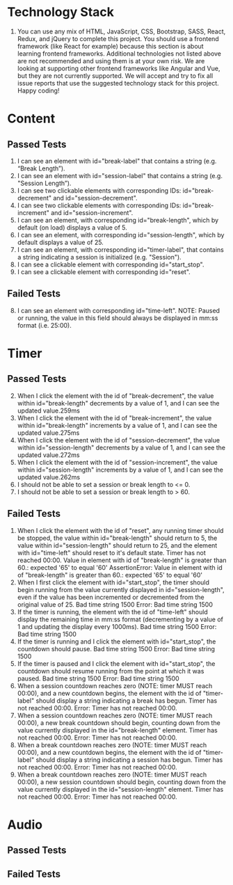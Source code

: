 # Technology Stack
1. You can use any mix of HTML, JavaScript, CSS, Bootstrap, SASS, React, Redux, and jQuery to complete this project. You should use a frontend framework (like React for example) because this section is about learning frontend frameworks. Additional technologies not listed above are not recommended and using them is at your own risk. We are looking at supporting other frontend frameworks like Angular and Vue, but they are not currently supported. We will accept and try to fix all issue reports that use the suggested technology stack for this project. Happy coding!
# Content
## Passed Tests
1. I can see an element with id="break-label" that contains a string (e.g. “Break Length”).
2. I can see an element with id="session-label" that contains a string (e.g. "Session Length”).
3. I can see two clickable elements with corresponding IDs: id="break-decrement" and id="session-decrement".
4. I can see two clickable elements with corresponding IDs: id="break-increment" and id="session-increment".
5. I can see an element, with corresponding id="break-length", which by default (on load) displays a value of 5.
6. I can see an element, with corresponding id="session-length", which by default displays a value of 25.
7. I can see an element, with corresponding id="timer-label", that contains a string indicating a session is initialized (e.g. "Session").
9. I can see a clickable element with corresponding id="start_stop".
10. I can see a clickable element with corresponding id="reset".
##  Failed Tests
8. I can see an element with corresponding id="time-left". NOTE: Paused or running, the value in this field should always be displayed in mm:ss format (i.e. 25:00).

# Timer
## Passed Tests
2. When I click the element with the id of "break-decrement", the value within id="break-length" decrements by a value of 1, and I can see the updated value.259ms
3. When I click the element with the id of "break-increment", the value within id="break-length" increments by a value of 1, and I can see the updated value.275ms
4. When I click the element with the id of "session-decrement", the value within id="session-length" decrements by a value of 1, and I can see the updated value.272ms
5. When I click the element with the id of "session-increment", the value within id="session-length" increments by a value of 1, and I can see the updated value.262ms
6. I should not be able to set a session or break length to <= 0.
7. I should not be able to set a session or break length to > 60.

##  Failed Tests
1. When I click the element with the id of "reset", any running timer should be stopped, the value within id="break-length" should return to 5, the value within id="session-length" should return to 25, and the element with id="time-left" should reset to it's default state.
Timer has not reached 00:00.
Value in element with id of "break-length" is greater than 60.: expected '65' to equal '60'
AssertionError: Value in element with id of "break-length" is greater than 60.: expected '65' to equal '60'
8. When I first click the element with id="start_stop", the timer should begin running from the value currently displayed in id="session-length", even if the value has been incremented or decremented from the original value of 25.
Bad time string 1500
Error: Bad time string 1500
9. If the timer is running, the element with the id of "time-left" should display the remaining time in mm:ss format (decrementing by a value of 1 and updating the display every 1000ms).
Bad time string 1500
Error: Bad time string 1500
10. If the timer is running and I click the element with id="start_stop", the countdown should pause.
Bad time string 1500
Error: Bad time string 1500
11. If the timer is paused and I click the element with id="start_stop", the countdown should resume running from the point at which it was paused.
Bad time string 1500
Error: Bad time string 1500
12. When a session countdown reaches zero (NOTE: timer MUST reach 00:00), and a new countdown begins, the element with the id of "timer-label" should display a string indicating a break has begun.
Timer has not reached 00:00.
Error: Timer has not reached 00:00.
13. When a session countdown reaches zero (NOTE: timer MUST reach 00:00), a new break countdown should begin, counting down from the value currently displayed in the id="break-length" element.
Timer has not reached 00:00.
Error: Timer has not reached 00:00.
14. When a break countdown reaches zero (NOTE: timer MUST reach 00:00), and a new countdown begins, the element with the id of "timer-label" should display a string indicating a session has begun.
Timer has not reached 00:00.
Error: Timer has not reached 00:00.
15. When a break countdown reaches zero (NOTE: timer MUST reach 00:00), a new session countdown should begin, counting down from the value currently displayed in the id="session-length" element.
Timer has not reached 00:00.
Error: Timer has not reached 00:00.
# Audio
## Passed Tests
##  Failed Tests